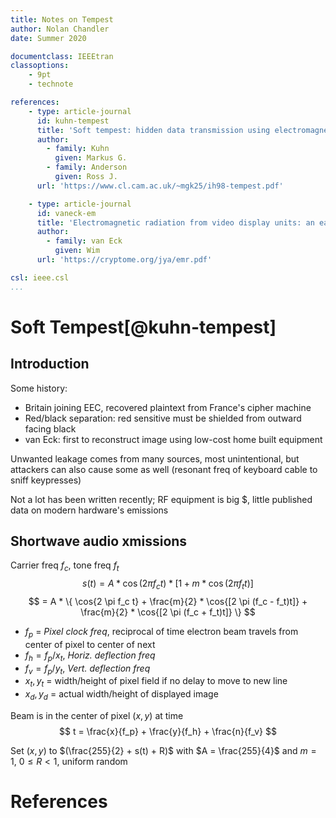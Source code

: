 ```yaml
---
title: Notes on Tempest
author: Nolan Chandler
date: Summer 2020

documentclass: IEEEtran
classoptions:
	- 9pt
	- technote

references:
	- type: article-journal
	  id: kuhn-tempest
	  title: 'Soft tempest: hidden data transmission using electromagnetic emanations'
	  author:
	  	- family: Kuhn
	  	  given: Markus G.
	  	- family: Anderson
	  	  given: Ross J.
	  url: 'https://www.cl.cam.ac.uk/~mgk25/ih98-tempest.pdf'

	- type: article-journal
	  id: vaneck-em
	  title: 'Electromagnetic radiation from video display units: an eavesdropping risk?'
	  author:
	  	- family: van Eck
	  	  given: Wim
	  url: 'https://cryptome.org/jya/emr.pdf'

csl: ieee.csl
...
```


# Soft Tempest[@kuhn-tempest]

## Introduction

Some history: 

- Britain joining EEC, recovered plaintext from France's cipher machine
- Red/black separation: red sensitive must be shielded from outward facing black
- van Eck: first to reconstruct image using low-cost home built equipment

Unwanted leakage comes from many sources, most unintentional, but attackers
can also cause some as well (resonant freq of keyboard cable to sniff keypresses)

Not a lot has been written recently; RF equipment is big $, little published data on modern hardware's emissions

## Shortwave audio xmissions

Carrier freq $f_c$, tone freq $f_t$
$$
	s(t) = A * \cos{(2 \pi f_c t)} * [1 + m * \cos{(2 \pi f_t t)}]
$$
$$
	= A * \{ \cos{2 \pi f_c t} + \frac{m}{2} * \cos{[2 \pi (f_c - f_t)t]} + \frac{m}{2} * \cos{[2 \pi (f_c + f_t)t]} \}
$$

- $f_p$ = *Pixel clock freq*, reciprocal of time electron beam travels from center of pixel to center of next
- $f_h = f_p / x_t$, *Horiz. deflection freq*
- $f_v = f_p / y_t$, *Vert. deflection freq*
- $x_t, y_t$ = width/height of pixel field if no delay to move to new line
- $x_d, y_d$ = actual width/height of displayed image

Beam is in the center of pixel $(x, y)$ at time
$$
	t = \frac{x}{f_p} + \frac{y}{f_h} + \frac{n}{f_v}
$$

Set $(x,y)$ to $(\frac{255}{2} + s(t) + R)$ with $A = \frac{255}{4}$ and $m = 1$, $0 \leq R < 1$, uniform random



# References
